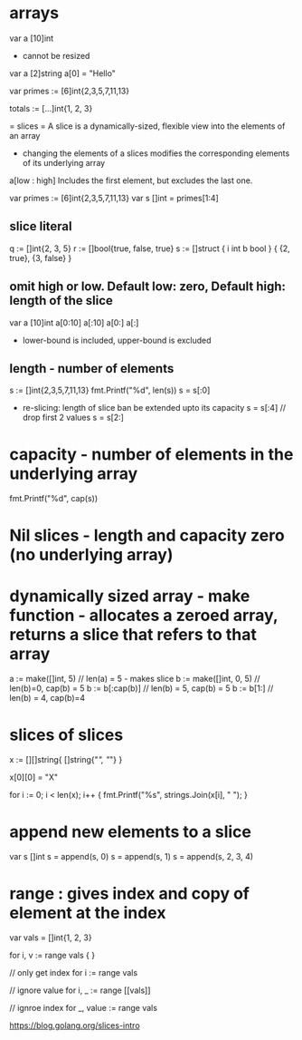 # arrays

var a [10]int

- cannot be resized

var a [2]string
a[0] = "Hello"

var primes := [6]int{2,3,5,7,11,13}

totals := [...]int{1, 2, 3}


= slices =
A slice is a dynamically-sized, flexible view into the elements of an array
- changing the elements of a slices modifies the corresponding elements of its underlying array

a[low : high]
Includes the first element, but excludes the last one.


var primes := [6]int{2,3,5,7,11,13}
var s []int = primes[1:4]

## slice literal
q := []int{2, 3, 5}
r := []bool{true, false, true}
s := []struct {
    i int
    b bool
  } {
    {2, true},
    {3, false}
  }

## omit high or low. Default low: zero, Default high: length of the slice
var a [10]int
a[0:10]
a[:10]
a[0:]
a[:]
- lower-bound is included, upper-bound is excluded

## length - number of elements

s := []int{2,3,5,7,11,13}
fmt.Printf("%d", len(s))
s = s[:0]
- re-slicing: length of slice ban be extended upto its capacity
s = s[:4]
// drop first 2 values
s = s[2:]

# capacity - number of elements in the underlying array

fmt.Printf("%d", cap(s))

# Nil slices - length and capacity zero (no underlying array)

# dynamically sized array - make function - allocates a zeroed array, returns a slice that refers to that array
a := make([]int, 5)   // len(a) = 5           - makes slice
b := make([]int, 0, 5) // len(b)=0, cap(b) = 5
b := b[:cap(b)] // len(b) = 5, cap(b) = 5
b := b[1:] // len(b) = 4, cap(b)=4


# slices of slices
x := [][]string{
    []string{"_", "_"}
  }

x[0][0] = "X"

for i := 0; i < len(x); i++ {
  fmt.Printf("%s", strings.Join(x[i], " ");
}

# append new elements to a slice
var s []int
s = append(s, 0)
s = append(s, 1)
s = append(s, 2, 3, 4)


# range : gives index and copy of element at the index
var vals = []int{1, 2, 3}

for i, v := range vals {
}

// only get index
for i := range vals

// ignore value
for i, _ := range [[vals]]

// ignroe index
for _, value := range vals


https://blog.golang.org/slices-intro

